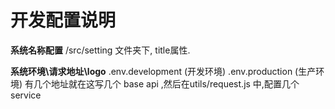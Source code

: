# 开发配置说明

**系统名称配置**
   /src/setting 文件夹下, title属性.

**系统环境\请求地址\logo**
	.env.development (开发环境)
	.env.production  (生产环境)
		有几个地址就在这写几个 base api ,然后在utils/request.js 中,配置几个service